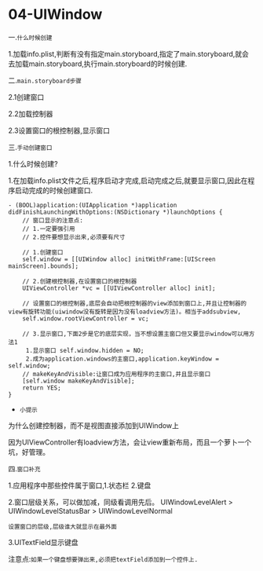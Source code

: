 # 04-UIWindow

一.`什么时候创建`

1.加载info.plist,判断有没有指定main.storyboard,指定了main.storyboard,就会去加载main.storyboard,执行main.storyboard的时候创建.

二.`main.storyboard步骤`

2.1创建窗口

2.2加载控制器

2.3设置窗口的根控制器,显示窗口

三.`手动创建窗口`

1.什么时候创建?

1.在加载info.plist文件之后,程序启动才完成,启动完成之后,就要显示窗口,因此在程序启动完成的时候创建窗口.

```objc
- (BOOL)application:(UIApplication *)application didFinishLaunchingWithOptions:(NSDictionary *)launchOptions {
    // 窗口显示的注意点:
    // 1.一定要强引用
    // 2.控件要想显示出来,必须要有尺寸

    // 1.创建窗口
    self.window = [[UIWindow alloc] initWithFrame:[UIScreen mainScreen].bounds];

    // 2.创建根控制器,在设置窗口的根控制器
    UIViewController *vc = [[UIViewController alloc] init];

    // 设置窗口的根控制器,底层会自动把根控制器的view添加到窗口上,并且让控制器的view有旋转功能(uiwindow没有旋转是因为没有loadview方法)。相当于addsubview,
    self.window.rootViewController = vc;

    // 3.显示窗口,下面2步是它的底层实现，当不想设置主窗口但又要显示window可以用方法1
     1.显示窗口 self.window.hidden = NO;
     2.成为application.windows的主窗口,application.keyWindow = self.window;
    // makeKeyAndVisible:让窗口成为应用程序的主窗口,并且显示窗口
    [self.window makeKeyAndVisible];
    return YES;
}

```

- `小提示`

 为什么创建控制器，而不是视图直接添加到UIWindow上
 
 因为UIViewController有loadview方法，会让view重新布局，而且一个萝卜一个坑，好管理。
 
四.`窗口补充`

1.应用程序中那些控件属于窗口,1.状态栏 2.键盘

2.窗口层级关系，可以做加减，同级看调用先后。
UIWindowLevelAlert > UIWindowLevelStatusBar > UIWindowLevelNormal

`设置窗口的层级,层级谁大就显示在最外面`

3.UITextField显示键盘

注意点:`如果一个键盘想要弹出来,必须把textField添加到一个控件上.`